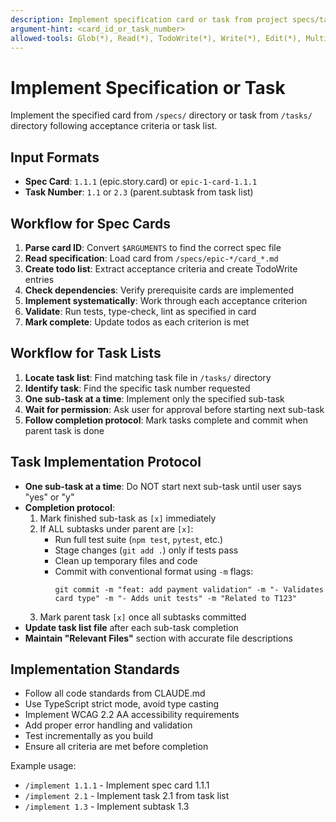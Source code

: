 ```yaml
---
description: Implement specification card or task from project specs/tasks
argument-hint: <card_id_or_task_number>
allowed-tools: Glob(*), Read(*), TodoWrite(*), Write(*), Edit(*), MultiEdit(*), Bash(npm:*), Bash(git:*)
---
```


# Implement Specification or Task

Implement the specified card from `/specs/` directory or task from `/tasks/` directory following acceptance criteria or task list.

## Input Formats

- **Spec Card**: `1.1.1` (epic.story.card) or `epic-1-card-1.1.1`
- **Task Number**: `1.1` or `2.3` (parent.subtask from task list)

## Workflow for Spec Cards

1. **Parse card ID**: Convert `$ARGUMENTS` to find the correct spec file
2. **Read specification**: Load card from `/specs/epic-*/card_*.md`
3. **Create todo list**: Extract acceptance criteria and create TodoWrite entries
4. **Check dependencies**: Verify prerequisite cards are implemented
5. **Implement systematically**: Work through each acceptance criterion
6. **Validate**: Run tests, type-check, lint as specified in card
7. **Mark complete**: Update todos as each criterion is met

## Workflow for Task Lists

1. **Locate task list**: Find matching task file in `/tasks/` directory
2. **Identify task**: Find the specific task number requested
3. **One sub-task at a time**: Implement only the specified sub-task
4. **Wait for permission**: Ask user for approval before starting next sub-task
5. **Follow completion protocol**: Mark tasks complete and commit when parent task is done

## Task Implementation Protocol

- **One sub-task at a time**: Do NOT start next sub-task until user says "yes" or "y"
- **Completion protocol**:
  1. Mark finished sub-task as `[x]` immediately
  2. If ALL subtasks under parent are `[x]`:
     - Run full test suite (`npm test`, `pytest`, etc.)
     - Stage changes (`git add .`) only if tests pass
     - Clean up temporary files and code
     - Commit with conventional format using `-m` flags:
       ```
       git commit -m "feat: add payment validation" -m "- Validates card type" -m "- Adds unit tests" -m "Related to T123"
       ```
  3. Mark parent task `[x]` once all subtasks committed
- **Update task list file** after each sub-task completion
- **Maintain "Relevant Files"** section with accurate file descriptions

## Implementation Standards

- Follow all code standards from CLAUDE.md
- Use TypeScript strict mode, avoid type casting
- Implement WCAG 2.2 AA accessibility requirements
- Add proper error handling and validation
- Test incrementally as you build
- Ensure all criteria are met before completion

Example usage:
- `/implement 1.1.1` - Implement spec card 1.1.1
- `/implement 2.1` - Implement task 2.1 from task list
- `/implement 1.3` - Implement subtask 1.3